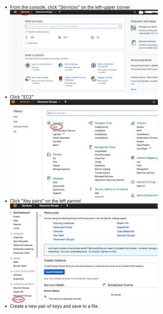 + From the console, click "Services" on the left-upper corner
![Step0](pics/p0.png)
+ Click "EC2"
![Step4](pics/p5.png)
+ Click "Key pairs" on the left pannel
![Step4](pics/p6.png)
+ Create a new pair of keys and save to a file.
